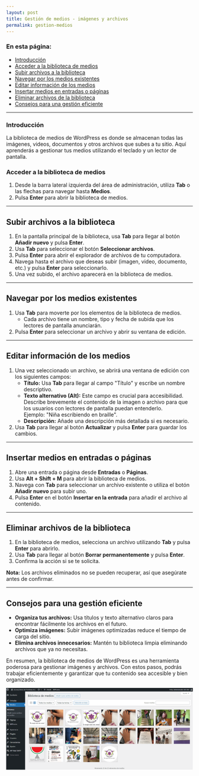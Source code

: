 ```yaml
---
layout: post
title: Gestión de medios - imágenes y archivos
permalink: gestion-medios
---
```


### En esta página:

- [Introducción](#introducción)
- [Acceder a la biblioteca de medios](#acceder-a-la-biblioteca-de-medios)
- [Subir archivos a la biblioteca](#subir-archivos-a-la-biblioteca)
- [Navegar por los medios existentes](#navegar-por-los-medios-existentes)
- [Editar información de los medios](#editar-información-de-los-medios)
- [Insertar medios en entradas o páginas](#insertar-medios-en-entradas-o-páginas)
- [Eliminar archivos de la biblioteca](#eliminar-archivos-de-la-biblioteca)
- [Consejos para una gestión eficiente](#consejos-para-una-gestión-eficiente)

---

### Introducción

La biblioteca de medios de WordPress es donde se almacenan todas las imágenes, videos, documentos y otros archivos que subes a tu sitio. Aquí aprenderás a gestionar tus medios utilizando el teclado y un lector de pantalla.

### Acceder a la biblioteca de medios

1. Desde la barra lateral izquierda del área de administración, utiliza **Tab** o las flechas para navegar hasta **Medios**.  
2. Pulsa **Enter** para abrir la biblioteca de medios.

---

## Subir archivos a la biblioteca

1. En la pantalla principal de la biblioteca, usa **Tab** para llegar al botón **Añadir nuevo** y pulsa **Enter**.  
2. Usa **Tab** para seleccionar el botón **Seleccionar archivos**.  
3. Pulsa **Enter** para abrir el explorador de archivos de tu computadora.  
4. Navega hasta el archivo que deseas subir (imagen, video, documento, etc.) y pulsa **Enter** para seleccionarlo.  
5. Una vez subido, el archivo aparecerá en la biblioteca de medios.

---

## Navegar por los medios existentes

1. Usa **Tab** para moverte por los elementos de la biblioteca de medios.  
   - Cada archivo tiene un nombre, tipo y fecha de subida que los lectores de pantalla anunciarán.  
2. Pulsa **Enter** para seleccionar un archivo y abrir su ventana de edición.

---

## Editar información de los medios

1. Una vez seleccionado un archivo, se abrirá una ventana de edición con los siguientes campos:  
   - **Título:** Usa **Tab** para llegar al campo "Título" y escribe un nombre descriptivo.  
   - **Texto alternativo (Alt):** Este campo es crucial para accesibilidad. Describe brevemente el contenido de la imagen o archivo para que los usuarios con lectores de pantalla puedan entenderlo.  
     Ejemplo: "Niña escribiendo en braille".  
   - **Descripción:** Añade una descripción más detallada si es necesario.  
2. Usa **Tab** para llegar al botón **Actualizar** y pulsa **Enter** para guardar los cambios.

---

## Insertar medios en entradas o páginas

1. Abre una entrada o página desde **Entradas** o **Páginas**.  
2. Usa **Alt + Shift + M** para abrir la biblioteca de medios.  
3. Navega con **Tab** para seleccionar un archivo existente o utiliza el botón **Añadir nuevo** para subir uno.  
4. Pulsa **Enter** en el botón **Insertar en la entrada** para añadir el archivo al contenido.

---

## Eliminar archivos de la biblioteca

1. En la biblioteca de medios, selecciona un archivo utilizando **Tab** y pulsa **Enter** para abrirlo.  
2. Usa **Tab** para llegar al botón **Borrar permanentemente** y pulsa **Enter**.  
3. Confirma la acción si se te solicita.  

**Nota:** Los archivos eliminados no se pueden recuperar, así que asegúrate antes de confirmar.

---

## Consejos para una gestión eficiente

- **Organiza tus archivos:** Usa títulos y texto alternativo claros para encontrar fácilmente los archivos en el futuro.  
- **Optimiza imágenes:** Subir imágenes optimizadas reduce el tiempo de carga del sitio.  
- **Elimina archivos innecesarios:** Mantén tu biblioteca limpia eliminando archivos que ya no necesitas.

En resumen, la biblioteca de medios de WordPress es una herramienta poderosa para gestionar imágenes y archivos. Con estos pasos, podrás trabajar eficientemente y garantizar que tu contenido sea accesible y bien organizado.

![Captura de pantalla del área de administración de WordPress donde se muestra el apartado de gestión de medios con la lista de miniaturas de las imágenes publicadas en el sitio.](images/gestion-medios.png)
